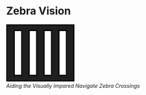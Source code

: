 # Zebra Vision
!['Image'](/doc/imgs/crossing.png)  
*Aiding the Visually Impared Navigate Zebra Crossings*
